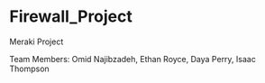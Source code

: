 # Firewall_Project
Meraki Project

Team Members: Omid Najibzadeh, Ethan Royce, Daya Perry, Isaac Thompson
